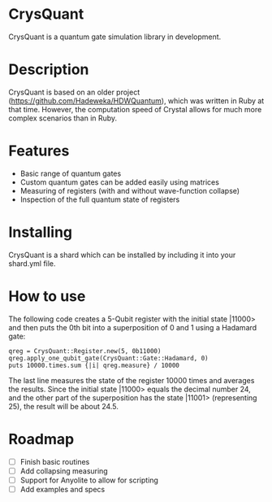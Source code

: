 # CrysQuant

CrysQuant is a quantum gate simulation library in development.

# Description

CrysQuant is based on an older project (https://github.com/Hadeweka/HDWQuantum), which was written in Ruby at that time.
However, the computation speed of Crystal allows for much more complex scenarios than in Ruby.

# Features

* Basic range of quantum gates
* Custom quantum gates can be added easily using matrices
* Measuring of registers (with and without wave-function collapse)
* Inspection of the full quantum state of registers

# Installing

CrysQuant is a shard which can be installed by including it into your shard.yml file.

# How to use

The following code creates a 5-Qubit register with the initial state |11000> and then puts the 0th
bit into a superposition of 0 and 1 using a Hadamard gate:
```crystal
qreg = CrysQuant::Register.new(5, 0b11000)
qreg.apply_one_qubit_gate(CrysQuant::Gate::Hadamard, 0)
puts 10000.times.sum {|i| qreg.measure} / 10000
```
The last line measures the state of the register 10000 times and averages the results.
Since the initial state |11000> equals the decimal number 24, 
and the other part of the superposition has the state |11001> (representing 25), 
the result will be about 24.5.

# Roadmap

* [ ] Finish basic routines
* [ ] Add collapsing measuring
* [ ] Support for Anyolite to allow for scripting
* [ ] Add examples and specs